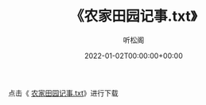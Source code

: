 ﻿---
title:  《农家田园记事.txt》
date:   2022-01-02T00:00:00+00:00
author: 听松阁
layout: post
permalink: /农家田园记事/
categories: 小说
tags: [小说]
---

点击《 [农家田园记事.txt](http://img.660000.xyz/bookstukust/book/bntxt/10/农家田园记事.txt)》进行下载